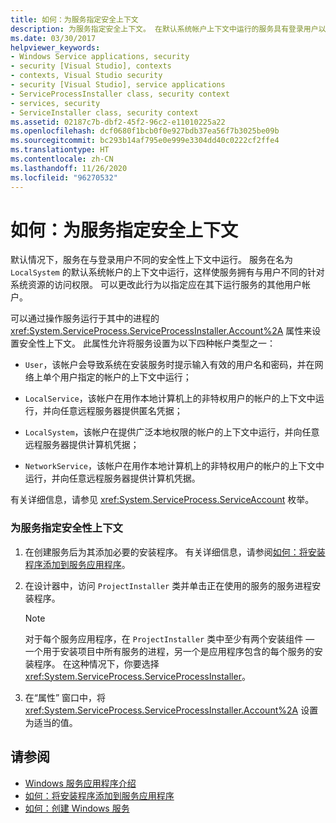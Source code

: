 ```yaml
---
title: 如何：为服务指定安全上下文
description: 为服务指定安全上下文。 在默认系统帐户上下文中运行的服务具有登录用户以外的其他系统资源访问权限。
ms.date: 03/30/2017
helpviewer_keywords:
- Windows Service applications, security
- security [Visual Studio], contexts
- contexts, Visual Studio security
- security [Visual Studio], service applications
- ServiceProcessInstaller class, security context
- services, security
- ServiceInstaller class, security context
ms.assetid: 02187c7b-dbf2-45f2-96c2-e11010225a22
ms.openlocfilehash: dcf0680f1bcb0f0e927bdb37ea56f7b3025be09b
ms.sourcegitcommit: bc293b14af795e0e999e3304dd40c0222cf2ffe4
ms.translationtype: HT
ms.contentlocale: zh-CN
ms.lasthandoff: 11/26/2020
ms.locfileid: "96270532"
---
```

# <a name="how-to-specify-the-security-context-for-services"></a>如何：为服务指定安全上下文

默认情况下，服务在与登录用户不同的安全性上下文中运行。 服务在名为 `LocalSystem` 的默认系统帐户的上下文中运行，这样使服务拥有与用户不同的针对系统资源的访问权限。 可以更改此行为以指定应在其下运行服务的其他用户帐户。  
  
 可以通过操作服务运行于其中的进程的 <xref:System.ServiceProcess.ServiceProcessInstaller.Account%2A> 属性来设置安全性上下文。 此属性允许将服务设置为以下四种帐户类型之一：  
  
- `User`，该帐户会导致系统在安装服务时提示输入有效的用户名和密码，并在网络上单个用户指定的帐户的上下文中运行；  
  
- `LocalService`，该帐户在用作本地计算机上的非特权用户的帐户的上下文中运行，并向任意远程服务器提供匿名凭据；  
  
- `LocalSystem`，该帐户在提供广泛本地权限的帐户的上下文中运行，并向任意远程服务器提供计算机凭据；  
  
- `NetworkService`，该帐户在用作本地计算机上的非特权用户的帐户的上下文中运行，并向任意远程服务器提供计算机凭据。  
  
 有关详细信息，请参见 <xref:System.ServiceProcess.ServiceAccount> 枚举。  
  
### <a name="to-specify-the-security-context-for-a-service"></a>为服务指定安全性上下文  
  
1. 在创建服务后为其添加必要的安装程序。 有关详细信息，请参阅[如何：将安装程序添加到服务应用程序](how-to-add-installers-to-your-service-application.md)。  
  
2. 在设计器中，访问 `ProjectInstaller` 类并单击正在使用的服务的服务进程安装程序。  
  
    > [!NOTE]
    > 对于每个服务应用程序，在 `ProjectInstaller` 类中至少有两个安装组件 — 一个用于安装项目中所有服务的进程，另一个是应用程序包含的每个服务的安装程序。 在这种情况下，你要选择 <xref:System.ServiceProcess.ServiceProcessInstaller>。  
  
3. 在“属性”  窗口中，将 <xref:System.ServiceProcess.ServiceProcessInstaller.Account%2A> 设置为适当的值。  
  
## <a name="see-also"></a>请参阅

- [Windows 服务应用程序介绍](introduction-to-windows-service-applications.md)
- [如何：将安装程序添加到服务应用程序](how-to-add-installers-to-your-service-application.md)
- [如何：创建 Windows 服务](how-to-create-windows-services.md)
